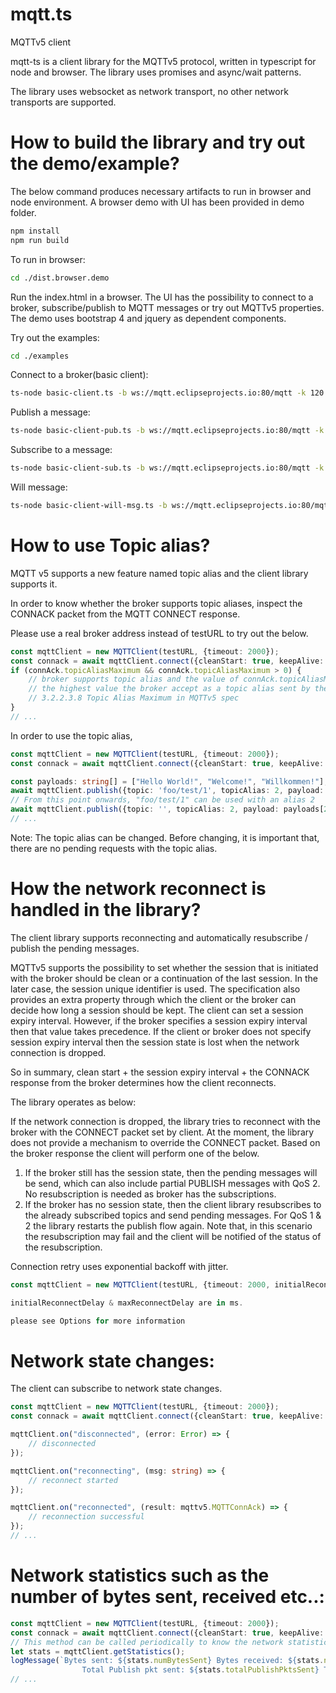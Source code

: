 # mqtt.ts
MQTTv5 client

mqtt-ts is a client library for the MQTTv5 protocol, written in typescript for node and browser. The library uses promises and async/wait patterns. 

The library uses websocket as network transport, no other network transports are supported.


# How to build the library and try out the demo/example?
The below command produces necessary artifacts to run in browser and node environment. A browser demo with UI has been provided in demo folder.

```bash
npm install
npm run build
```

To run in browser:
```bash
cd ./dist.browser.demo
```

Run the index.html in a browser. The UI has the possibility to connect to a broker, subscribe/publish to MQTT messages or try out MQTTv5 properties.
The demo uses bootstrap 4 and jquery as dependent components.

Try out the examples:
```bash
cd ./examples
```

Connect to a broker(basic client):
```bash
ts-node basic-client.ts -b ws://mqtt.eclipseprojects.io:80/mqtt -k 120 -c true
```
Publish a message:
```bash
ts-node basic-client-pub.ts -b ws://mqtt.eclipseprojects.io:80/mqtt -k 120 -t foo/world/1 -p "Welcome" (Default QoS: 0 - if not given)
```
Subscribe to a message:
```bash
ts-node basic-client-sub.ts -b ws://mqtt.eclipseprojects.io:80/mqtt -k 120 -t foo/world/# (Default QoS: 0 - if not given)
```
Will message:
```bash
ts-node basic-client-will-msg.ts -b ws://mqtt.eclipseprojects.io:80/mqtt -k 120 -t foo/will/1 -p "The will message" -s foo/will/#
```

# How to use Topic alias?
MQTT v5 supports a new feature named topic alias and the client library supports it.

In order to know whether the broker supports topic aliases, inspect the CONNACK packet from the MQTT CONNECT response.

Please use a real broker address instead of testURL to try out the below.

```typescript
const mqttClient = new MQTTClient(testURL, {timeout: 2000});
const connack = await mqttClient.connect({cleanStart: true, keepAlive: 0});
if (connAck.topicAliasMaximum && connAck.topicAliasMaximum > 0) {
    // broker supports topic alias and the value of connAck.topicAliasMaximum indicates
    // the highest value the broker accept as a topic alias sent by the client.
    // 3.2.2.3.8 Topic Alias Maximum in MQTTv5 spec
}
// ...
```

In order to use the topic alias,

```typescript
const mqttClient = new MQTTClient(testURL, {timeout: 2000});
const connack = await mqttClient.connect({cleanStart: true, keepAlive: 0});

const payloads: string[] = ["Hello World!", "Welcome!", "Willkommen!"];
await mqttClient.publish({topic: 'foo/test/1', topicAlias: 2, payload: payloads[1], qos: 1});
// From this point onwards, "foo/test/1" can be used with an alias 2
await mqttClient.publish({topic: '', topicAlias: 2, payload: payloads[2]});
// ...
```
Note: The topic alias can be changed. Before changing, it is important that, there are no pending requests with the topic alias.

# How the network reconnect is handled in the library?

The client library supports reconnecting and automatically resubscribe / publish the pending messages.

MQTTv5 supports the possibility to set whether the session that is initiated with the broker should be clean or a continuation of the last session. In the later case, the session unique identifier is used. The specification also provides an extra property through which the client or the broker can decide how long a session should be kept. The client can set a session expiry interval. However, if the broker specifies a session expiry interval then that value takes precedence. If the client or broker does not specify session expiry interval then the session state is lost when the network connection is dropped.

So in summary, clean start + the session expiry interval + the CONNACK response from the broker determines how the client reconnects.

The library operates as below:

If the network connection is dropped, the library tries to reconnect with the broker with the CONNECT packet set by client. At the moment, the library does not provide a mechanism to override the CONNECT packet. Based on the broker response the client will perform one of the below.

1. If the broker still has the session state, then the pending messages will be send, which can also include partial PUBLISH messages with QoS 2. No resubscription is needed as broker has the subscriptions.
2. If the broker has no session state, then the client library resubscribes to the already subscribed topics and send pending messages. For QoS 1 & 2 the library restarts the publish flow again. Note that, in this scenario the resubscription may fail and the client will be notified of the status of the resubscription.

Connection retry uses exponential backoff with jitter. 
```typescript
const mqttClient = new MQTTClient(testURL, {timeout: 2000, initialReconnectDelay: 1000, maxReconnectDelay: 32000, jitter: 0.3});

initialReconnectDelay & maxReconnectDelay are in ms.

please see Options for more information
```

# Network state changes:
The client can subscribe to network state changes.

```typescript
const mqttClient = new MQTTClient(testURL, {timeout: 2000});
const connack = await mqttClient.connect({cleanStart: true, keepAlive: 0});

mqttClient.on("disconnected", (error: Error) => {
    // disconnected
});

mqttClient.on("reconnecting", (msg: string) => {
    // reconnect started
});

mqttClient.on("reconnected", (result: mqttv5.MQTTConnAck) => {
    // reconnection successful
});
// ...
```

# Network statistics such as the number of bytes sent, received etc..:
```typescript
const mqttClient = new MQTTClient(testURL, {timeout: 2000});
const connack = await mqttClient.connect({cleanStart: true, keepAlive: 0});
// This method can be called periodically to know the network statistics
let stats = mqttClient.getStatistics();
logMessage(`Bytes sent: ${stats.numBytesSent} Bytes received: ${stats.numBytesReceived}
                Total Publish pkt sent: ${stats.totalPublishPktsSent} Total Publish pkt recvd: ${stats.totalPublishPktsReceived}`);
// ...
```